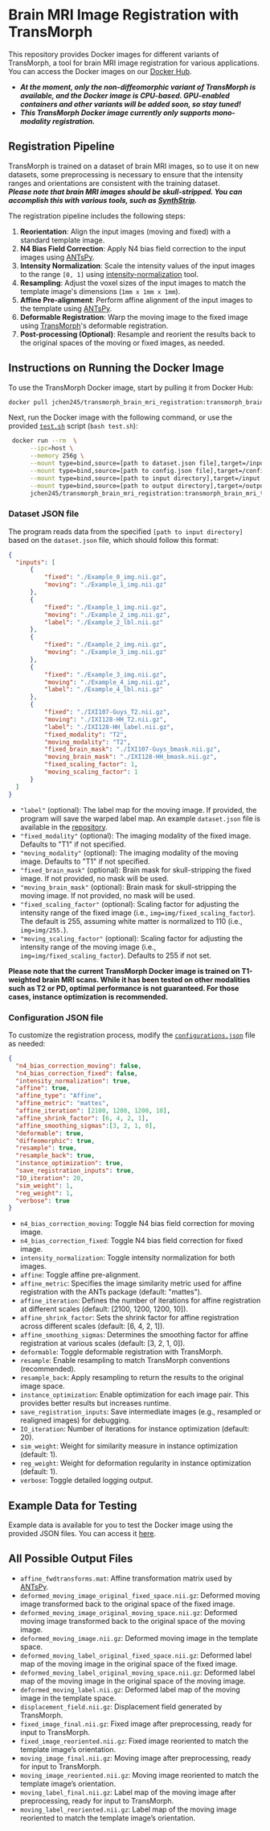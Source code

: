 # Brain MRI Image Registration with TransMorph
This repository provides Docker images for different variants of TransMorph, a tool for brain MRI image registration for various applications. You can access the Docker images on our [Docker Hub](https://hub.docker.com/repository/docker/jchen245/transmorph_brain_mri_registration/general).

- ***At the moment, only the non-diffeomorphic variant of TransMorph is available, and the Docker image is CPU-based. GPU-enabled containers and other variants will be added soon, so stay tuned!***
- ***This TransMorph Docker image currently only supports mono-modality registration.***

## Registration Pipeline
TransMorph is trained on a dataset of brain MRI images, so to use it on new datasets, some preprocessing is necessary to ensure that the intensity ranges and orientations are consistent with the training dataset.\
***Please note that brain MRI images should be skull-stripped. You can accomplish this with various tools, such as [SynthStrip](https://surfer.nmr.mgh.harvard.edu/docs/synthstrip/).***

The registration pipeline includes the following steps:
1. **Reorientation**: Align the input images (moving and fixed) with a standard template image.
2. **N4 Bias Field Correction**: Apply N4 bias field correction to the input images using [ANTsPy](https://github.com/ANTsX/ANTsPy).
3. **Intensity Normalization**: Scale the intensity values of the input images to the range `[0, 1]` using [intensity-normalization](https://github.com/jcreinhold/intensity-normalization/tree/master) tool.
4. **Resampling**: Adjust the voxel sizes of the input images to match the template image's dimensions (`1mm x 1mm x 1mm`).
5. **Affine Pre-alignment**: Perform affine alignment of the input images to the template using [ANTsPy](https://github.com/ANTsX/ANTsPy).
6. **Deformable Registration**: Warp the moving image to the fixed image using [TransMorph](https://www.sciencedirect.com/science/article/pii/S1361841522002432)'s deformable registration.
7. **Post-processing (Optional)**: Resample and reorient the results back to the original spaces of the moving or fixed images, as needed.

## Instructions on Running the Docker Image
To use the TransMorph Docker image, start by pulling it from Docker Hub:
  ```bash
  docker pull jchen245/transmorph_brain_mri_registration:transmorph_brain_mri_t1_v2
  ```
Next, run the Docker image with the following command, or use the provided [`test.sh`](https://github.com/junyuchen245/TransMorph_Transformer_for_Medical_Image_Registration/blob/main/Docker/test.sh) script (`bash test.sh`):
  ```bash
   docker run --rm  \
        --ipc=host \
        --memory 256g \
        --mount type=bind,source=[path to dataset.json file],target=/input_dataset.json \
        --mount type=bind,source=[path to config.json file],target=/configs_registration.json \
        --mount type=bind,source=[path to input directory],target=/input \
        --mount type=bind,source=[path to output directory],target=/output \
        jchen245/transmorph_brain_mri_registration:transmorph_brain_mri_t1_v2
   ```

### Dataset JSON file
The program reads data from the specified `[path to input directory]` based on the `dataset.json` file, which should follow this format:
  ```json
  {
    "inputs": [
        {
            "fixed": "./Example_0_img.nii.gz",
            "moving": "./Example_1_img.nii.gz"
        },
        {
            "fixed": "./Example_1_img.nii.gz",
            "moving": "./Example_2_img.nii.gz",
            "label": "./Example_2_lbl.nii.gz"
        },
        {
            "fixed": "./Example_2_img.nii.gz",
            "moving": "./Example_3_img.nii.gz"
        },
        {
            "fixed": "./Example_3_img.nii.gz",
            "moving": "./Example_4_img.nii.gz",
            "label": "./Example_4_lbl.nii.gz"
        },
        {
            "fixed": "./IXI107-Guys_T2.nii.gz",
            "moving": "./IXI128-HH_T2.nii.gz",
            "label": "./IXI128-HH_label.nii.gz",
            "fixed_modality": "T2",
            "moving_modality": "T2",
            "fixed_brain_mask": "./IXI107-Guys_bmask.nii.gz",
            "moving_brain_mask": "./IXI128-HH_bmask.nii.gz",
            "fixed_scaling_factor": 1,
            "moving_scaling_factor": 1
        }
    ]
  }
  ```
- `"label"` (optional): The label map for the moving image. If provided, the program will save the warped label map. An example `dataset.json` file is available in the [repository](https://github.com/junyuchen245/TransMorph_Transformer_for_Medical_Image_Registration/blob/main/Docker/test_dataset.json).
- `"fixed_modality"` (optional): The imaging modality of the fixed image. Defaults to "T1" if not specified.
- `"moving_modality"` (optional): The imaging modality of the moving image. Defaults to "T1" if not specified.
- `"fixed_brain_mask"` (optional): Brain mask for skull-stripping the fixed image. If not provided, no mask will be used.
- `"moving_brain_mask"` (optional): Brain mask for skull-stripping the moving image. If not provided, no mask will be used.
- `"fixed_scaling_factor"` (optional): Scaling factor for adjusting the intensity range of the fixed image (i.e., `img=img/fixed_scaling_factor`). The default is 255, assuming white matter is normalized to 110 (i.e., `img=img/255.`).
- `"moving_scaling_factor"` (optional): Scaling factor for adjusting the intensity range of the moving image (i.e., `img=img/fixed_scaling_factor`). Defaults to 255 if not set.

**Please note that the current TransMorph Docker image is trained on T1-weighted brain MRI scans. While it has been tested on other modalities such as T2 or PD, optimal performance is not guaranteed. For those cases, instance optimization is recommended.**
### Configuration JSON file
To customize the registration process, modify the [`configurations.json`](https://github.com/junyuchen245/TransMorph_Transformer_for_Medical_Image_Registration/blob/main/Docker/configs_registration.json) file as needed:
  ```json
  {
    "n4_bias_correction_moving": false,
    "n4_bias_correction_fixed": false,
    "intensity_normalization": true,
    "affine": true,
    "affine_type": "Affine",
    "affine_metric": "mattes",
    "affine_iteration": [2100, 1200, 1200, 10],
    "affine_shrink_factor": [6, 4, 2, 1],
    "affine_smoothing_sigmas":[3, 2, 1, 0],
    "deformable": true,
    "diffeomorphic": true,
    "resample": true,
    "resample_back": true,
    "instance_optimization": true,
    "save_registration_inputs": true,
    "IO_iteration": 20,
    "sim_weight": 1,
    "reg_weight": 1,
    "verbose": true
  }
  ```
- `n4_bias_correction_moving`: Toggle N4 bias field correction for moving image.
- `n4_bias_correction_fixed`: Toggle N4 bias field correction for fixed image.
- `intensity_normalization`: Toggle intensity normalization for both images.
- `affine`: Toggle affine pre-alignment.
- `affine_metric`: Specifies the image similarity metric used for affine registration with the ANTs package (default: "mattes").
- `affine_iteration`: Defines the number of iterations for affine registration at different scales (default: [2100, 1200, 1200, 10]).
- `affine_shrink_factor`: Sets the shrink factor for affine registration across different scales (default: [6, 4, 2, 1]).
- `affine_smoothing_sigmas`: Determines the smoothing factor for affine registration at various scales (default: [3, 2, 1, 0]).
- `deformable`: Toggle deformable registration with TransMorph.
- `resample`: Enable resampling to match TransMorph conventions (recommended).
- `resample_back`: Apply resampling to return the results to the original image space.
- `instance_optimization`: Enable optimization for each image pair. This provides better results but increases runtime.
- `save_registration_inputs`: Save intermediate images (e.g., resampled or realigned images) for debugging.
- `IO_iteration`: Number of iterations for instance optimization (default: 20).
- `sim_weight`: Weight for similarity measure in instance optimization (default: 1).
- `reg_weight`: Weight for deformation regularity in instance optimization (default: 1).
- `verbose`: Toggle detailed logging output.

## Example Data for Testing
Example data is available for you to test the Docker image using the provided JSON files. You can access it [here](https://drive.google.com/uc?export=download&id=1hjpXnEFHfyI5nMJie7p0J9f-BYlPQN2c).

## All Possible Output Files
- `affine_fwdtransforms.mat`: Affine transformation matrix used by [ANTsPy](https://github.com/ANTsX/ANTsPy).
- `deformed_moving_image_original_fixed_space.nii.gz`: Deformed moving image transformed back to the original space of the fixed image.
- `deformed_moving_image_original_moving_space.nii.gz`: Deformed moving image transformed back to the original space of the moving image.
- `deformed_moving_image.nii.gz`: Deformed moving image in the template space.
- `deformed_moving_label_original_fixed_space.nii.gz`: Deformed label map of the moving image in the original space of the fixed image.
- `deformed_moving_label_original_moving_space.nii.gz`: Deformed label map of the moving image in the original space of the moving image.
- `deformed_moving_label.nii.gz`: Deformed label map of the moving image in the template space.
- `displacement_field.nii.gz`: Displacement field generated by TransMorph.
- `fixed_image_final.nii.gz`: Fixed image after preprocessing, ready for input to TransMorph.
- `fixed_image_reoriented.nii.gz`: Fixed image reoriented to match the template image’s orientation.
- `moving_image_final.nii.gz`: Moving image after preprocessing, ready for input to TransMorph.
- `moving_image_reoriented.nii.gz`: Moving image reoriented to match the template image’s orientation.
- `moving_label_final.nii.gz`: Label map of the moving image after preprocessing, ready for input to TransMorph.
- `moving_label_reoriented.nii.gz`: Label map of the moving image reoriented to match the template image’s orientation.
